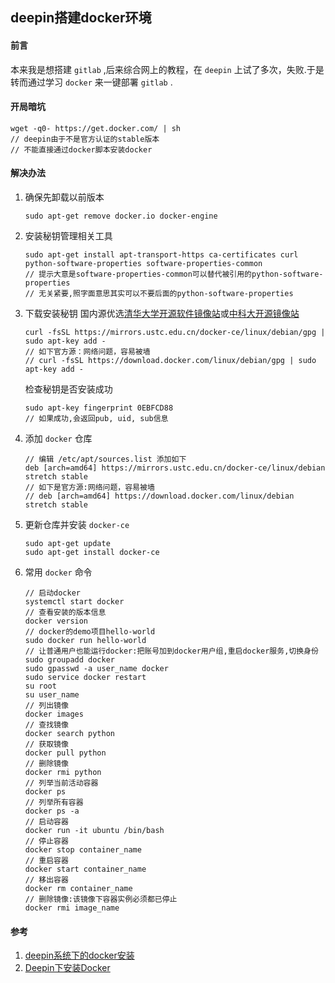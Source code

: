 ## deepin搭建docker环境

#### 前言
本来我是想搭建 `gitlab` ,后来综合网上的教程，在 `deepin` 上试了多次，失败.于是转而通过学习 `docker` 来一键部署 `gitlab` .

#### 开局暗坑
```SHELL
wget -q0- https://get.docker.com/ | sh
// deepin由于不是官方认证的stable版本
// 不能直接通过docker脚本安装docker
```

#### 解决办法
1. 确保先卸载以前版本
    ```SHELL
    sudo apt-get remove docker.io docker-engine
    ```
1. 安装秘钥管理相关工具
    ```SHELL
    sudo apt-get install apt-transport-https ca-certificates curl python-software-properties software-properties-common
    // 提示大意是software-properties-common可以替代被引用的python-software-properties
    // 无关紧要,照字面意思其实可以不要后面的python-software-properties
    ```

1. 下载安装秘钥
    国内源优选[清华大学开源软件镜像站](https://mirrors.tuna.tsinghua.edu.cn/help/docker-ce/)或[中科大开源镜像站](http://mirrors.ustc.edu.cn/)
    ```SHELL
    curl -fsSL https://mirrors.ustc.edu.cn/docker-ce/linux/debian/gpg | sudo apt-key add -
    // 如下官方源：网络问题，容易被墙
    // curl -fsSL https://download.docker.com/linux/debian/gpg | sudo apt-key add -
    ```

    检查秘钥是否安装成功
    ```SHELL
    sudo apt-key fingerprint 0EBFCD88
    // 如果成功,会返回pub, uid, sub信息
    ```

1. 添加 `docker` 仓库
    ```SHELL
    // 编辑 /etc/apt/sources.list 添加如下
    deb [arch=amd64] https://mirrors.ustc.edu.cn/docker-ce/linux/debian stretch stable
    // 如下是官方源:网络问题，容易被墙
    // deb [arch=amd64] https://download.docker.com/linux/debian stretch stable
    ```

1. 更新仓库并安装 `docker-ce`
    ```SHELL
    sudo apt-get update
    sudo apt-get install docker-ce
    ```

1. 常用 `docker` 命令
    ```SHELL
    // 启动docker
    systemctl start docker
    // 查看安装的版本信息
    docker version
    // docker的demo项目hello-world
    sudo docker run hello-world
    // 让普通用户也能运行docker:把账号加到docker用户组,重启docker服务,切换身份
    sudo groupadd docker
    sudo gpasswd -a user_name docker
    sudo service docker restart
    su root
    su user_name
    // 列出镜像
    docker images
    // 查找镜像
    docker search python
    // 获取镜像
    docker pull python
    // 删除镜像
    docker rmi python
    // 列举当前活动容器
    docker ps
    // 列举所有容器
    docker ps -a
    // 启动容器
    docker run -it ubuntu /bin/bash
    // 停止容器
    docker stop container_name
    // 重启容器
    docker start container_name
    // 移出容器
    docker rm container_name
    // 删除镜像:该镜像下容器实例必须都已停止
    docker rmi image_name
    ```
#### 参考
1. [deepin系统下的docker安装](https://www.jianshu.com/p/8200a3a50806)
1. [Deepin下安装Docker](https://www.diandian100.cn/bce2e291.html)
